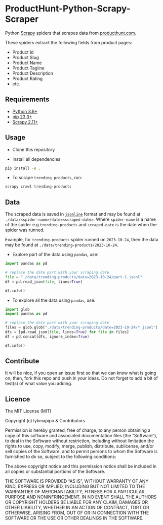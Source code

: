 # ProductHunt-Python-Scrapy-Scraper

Python [Scrapy](https://github.com/scrapy/scrapy) spiders that scrapes data from [producthunt.com](https://www.producthunt.com).

These spiders extract the following fields from product pages:

- Product Id
- Product Slug
- Product Name
- Product Tagline
- Product Description
- Product Rating
- etc.

## Requirements

- [Python 3.8+](https://www.python.org/)
- [pip 23.3+](https://github.com/pypa/pip)
- [Scrapy 2.11+](https://github.com/scrapy/scrapy)

## Usage

- Clone this repository

- Install all dependencies

```sh
pip install -e .
```

- To scrape `trending products`, run:

```sh
scrapy crawl trending-products
```

## Data
The scraped data is saved in [`jsonline`](https://jsonlines.org/) format and may be found at `./data/<spider-name>/date=<scraped-date>`. Where `spider-name` is a name of the spider e.g `trending-products` and `scraped-date` is the date when the spider was runned.

Example, for `trending-products` spider runned on `2023-10-24`, then the data may be found at `./data/trending-products/2023-10-24`.

- Explore part of the data using `pandas`, use:
```python
import pandas as pd

# replace the date part with your scraping date
file = "./data/trending-products/date=2023-10-24/part-1.jsonl"
df = pd.read_json(file, lines=True)

df.info()
```

- To explore all the data using `pandas`, use:
```python
import glob
import pandas as pd

# replace the date part with your scraping date
files = glob.glob("./data/trending-products/date=2023-10-24/*.jsonl")
dfs = [pd.read_json(file, lines=True) for file in files]
df = pd.concat(dfs, ignore_index=True)

df.info()
```




## Contribute

It will be nice, if you open an issue first so that we can know what is going on, then, fork this repo and push in your ideas. Do not forget to add a bit of test(s) of what value you adding.

## Licence

The MIT License (MIT)

Copyright (c) lykmapipo & Contributors

Permission is hereby granted, free of charge, to any person obtaining a copy of this software and associated documentation files (the “Software”), to deal in the Software without restriction, including without limitation the rights to use, copy, modify, merge, publish, distribute, sublicense, and/or sell copies of the Software, and to permit persons to whom the Software is furnished to do so, subject to the following conditions:

The above copyright notice and this permission notice shall be included in all copies or substantial portions of the Software.

THE SOFTWARE IS PROVIDED “AS IS”, WITHOUT WARRANTY OF ANY KIND, EXPRESS OR IMPLIED, INCLUDING BUT NOT LIMITED TO THE WARRANTIES OF MERCHANTABILITY, FITNESS FOR A PARTICULAR PURPOSE AND NONINFRINGEMENT. IN NO EVENT SHALL THE AUTHORS OR COPYRIGHT HOLDERS BE LIABLE FOR ANY CLAIM, DAMAGES OR OTHER LIABILITY, WHETHER IN AN ACTION OF CONTRACT, TORT OR OTHERWISE, ARISING FROM, OUT OF OR IN CONNECTION WITH THE SOFTWARE OR THE USE OR OTHER DEALINGS IN THE SOFTWARE.
